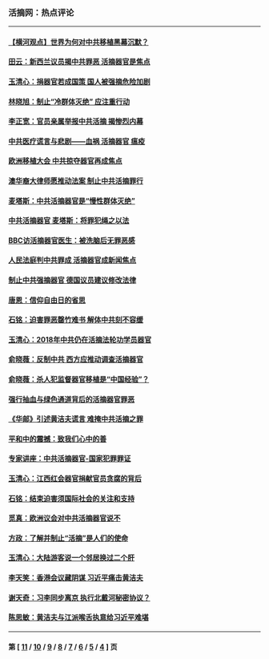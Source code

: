 ### 活摘网：热点评论
---
#### [【横河观点】世界为何对中共移植黑幕沉默？](../../pages/nf5879/n13244249.md?05150430) 
#### [田云：新西兰议员揭中共罪恶 活摘器官是焦点](../../pages/nf5879/n13070629.md?05150430) 
#### [玉清心：捐器官若成国策 国人被强摘危险加剧](../../pages/nf5879/n12802713.md?05150430) 
#### [林晓旭：制止“冷群体灭绝” 应注重行动](../../pages/nf5879/n12779736.md?05150430) 
#### [李正宽：官员亲属举报中共活摘 揭惨烈内幕](../../pages/nf5879/n12684490.md?05150430) 
#### [中共医疗谎言与悲剧——血祸 活摘器官 瘟疫](../../pages/nf5879/n12372103.md?05150430) 
#### [欧洲移植大会 中共掠夺器官再成焦点](../../pages/nf5879/n11538883.md?05150430) 
#### [澳华裔大律师愿推动法案 制止中共活摘罪行](../../pages/nf5879/n11377039.md?05150430) 
#### [麦塔斯：中共活摘器官是“慢性群体灭绝”](../../pages/nf5879/n11350529.md?05150430) 
#### [中共活摘器官 麦塔斯：将罪犯绳之以法](../../pages/nf5879/n11347973.md?05150430) 
#### [BBC访活摘器官医生：被洗脑后无罪恶感](../../pages/nf5879/n11335935.md?05150430) 
#### [人民法庭判中共罪成 活摘器官成新闻焦点](../../pages/nf5879/n11331578.md?05150430) 
#### [制止中共强摘器官 德国议员建议修改法律](../../pages/nf5879/n11249451.md?05150430) 
#### [唐恩：信仰自由日的省思](../../pages/nf5879/n11003525.md?05150430) 
#### [石铭：迫害罪恶罄竹难书  解体中共刻不容缓](../../pages/nf5879/n10942855.md?05150430) 
#### [玉清心：2018年中共仍在活摘法轮功学员器官](../../pages/nf5879/n10914646.md?05150430) 
#### [俞晓薇：反制中共 西方应推动调查活摘器官](../../pages/nf5879/n10794671.md?05150430) 
#### [俞晓薇：杀人犯监督器官移植是“中国经验”？](../../pages/nf5879/n10466427.md?05150430) 
#### [强行抽血与绿色通道背后的活摘器官罪恶](../../pages/nf5879/n10004708.md?05150430) 
#### [《华邮》引述黄洁夫谎言 难掩中共活摘之罪](../../pages/nf5879/n9642309.md?05150430) 
#### [平和中的震撼：致我们心中的善](../../pages/nf5879/n9021123.md?05150430) 
#### [专家讲座：中共活摘器官-国家犯罪罪证](../../pages/nf5879/n8828153.md?05150430) 
#### [玉清心：江西红会器官捐献官员贪腐的背后](../../pages/nf5879/n8522122.md?05150430) 
#### [石铭：结束迫害须国际社会的关注和支持](../../pages/nf5879/n8443497.md?05150430) 
#### [觅真：欧洲议会对中共活摘器官说不](../../pages/nf5879/n8337486.md?05150430) 
#### [方政：了解并制止“活摘”是人们的使命](../../pages/nf5879/n8329214.md?05150430) 
#### [玉清心：大陆游客说一个邻居换过二个肝](../../pages/nf5879/n8291404.md?05150430) 
#### [李天笑：香港会议藏阴谋 习近平痛击黄洁夫](../../pages/nf5879/n8241459.md?05150430) 
#### [谢天奇：习李同步离京 执行北戴河秘密协议？](../../pages/nf5879/n8230418.md?05150430) 
#### [陈思敏：黄洁夫与江派喉舌执意给习近平难堪](../../pages/nf5879/n8222166.md?05150430) 

---
#### 第 [ [11](./11.md?05150430) / [10](./10.md?05150430) / [9](./9.md?05150430) / [8](./8.md?05150430) / [7](./7.md?05150430) / [6](./6.md?05150430) / [5](./5.md?05150430) / [4](./4.md?05150430) ] 页
